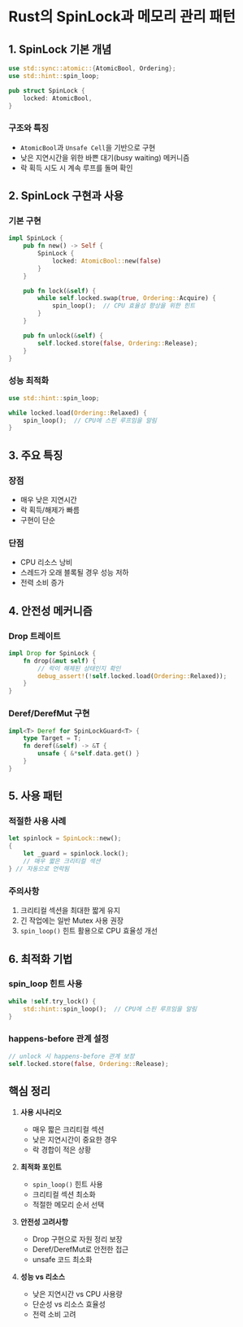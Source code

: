 # Rust의 SpinLock과 메모리 관리 패턴

## 1. SpinLock 기본 개념
```rust
use std::sync::atomic::{AtomicBool, Ordering};
use std::hint::spin_loop;

pub struct SpinLock {
    locked: AtomicBool,
}
```

### 구조와 특징
- `AtomicBool`과 `Unsafe Cell`을 기반으로 구현
- 낮은 지연시간을 위한 바쁜 대기(busy waiting) 메커니즘
- 락 획득 시도 시 계속 루프를 돌며 확인

## 2. SpinLock 구현과 사용

### 기본 구현
```rust
impl SpinLock {
    pub fn new() -> Self {
        SpinLock {
            locked: AtomicBool::new(false)
        }
    }

    pub fn lock(&self) {
        while self.locked.swap(true, Ordering::Acquire) {
            spin_loop();  // CPU 효율성 향상을 위한 힌트
        }
    }

    pub fn unlock(&self) {
        self.locked.store(false, Ordering::Release);
    }
}
```

### 성능 최적화
```rust
use std::hint::spin_loop;

while locked.load(Ordering::Relaxed) {
    spin_loop();  // CPU에 스핀 루프임을 알림
}
```

## 3. 주요 특징

### 장점
- 매우 낮은 지연시간
- 락 획득/해제가 빠름
- 구현이 단순

### 단점
- CPU 리소스 낭비
- 스레드가 오래 블록될 경우 성능 저하
- 전력 소비 증가

## 4. 안전성 메커니즘

### Drop 트레이트
```rust
impl Drop for SpinLock {
    fn drop(&mut self) {
        // 락이 해제된 상태인지 확인
        debug_assert!(!self.locked.load(Ordering::Relaxed));
    }
}
```

### Deref/DerefMut 구현
```rust
impl<T> Deref for SpinLockGuard<T> {
    type Target = T;
    fn deref(&self) -> &T {
        unsafe { &*self.data.get() }
    }
}
```

## 5. 사용 패턴

### 적절한 사용 사례
```rust
let spinlock = SpinLock::new();
{
    let _guard = spinlock.lock();
    // 매우 짧은 크리티컬 섹션
} // 자동으로 언락됨
```

### 주의사항
1. 크리티컬 섹션을 최대한 짧게 유지
2. 긴 작업에는 일반 Mutex 사용 권장
3. `spin_loop()` 힌트 활용으로 CPU 효율성 개선

## 6. 최적화 기법

### spin_loop 힌트 사용
```rust
while !self.try_lock() {
    std::hint::spin_loop();  // CPU에 스핀 루프임을 알림
}
```

### happens-before 관계 설정
```rust
// unlock 시 happens-before 관계 보장
self.locked.store(false, Ordering::Release);
```

## 핵심 정리

1. **사용 시나리오**
   - 매우 짧은 크리티컬 섹션
   - 낮은 지연시간이 중요한 경우
   - 락 경합이 적은 상황

2. **최적화 포인트**
   - `spin_loop()` 힌트 사용
   - 크리티컬 섹션 최소화
   - 적절한 메모리 순서 선택

3. **안전성 고려사항**
   - Drop 구현으로 자원 정리 보장
   - Deref/DerefMut로 안전한 접근
   - unsafe 코드 최소화

4. **성능 vs 리소스**
   - 낮은 지연시간 vs CPU 사용량
   - 단순성 vs 리소스 효율성
   - 전력 소비 고려